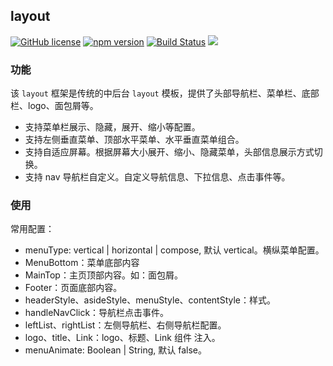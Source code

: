 ## layout

[![GitHub license](https://img.shields.io/badge/license-MIT-blue.svg)](https://github.com/ahyiru/layout/blob/develop/LICENSE)
[![npm version](https://img.shields.io/npm/v/@huxy/layout.svg)](https://www.npmjs.com/package/@huxy/layout)
[![Build Status](https://api.travis-ci.com/ahyiru/layout.svg?branch=master)](https://app.travis-ci.com/github/ahyiru/layout)
[![](https://img.shields.io/badge/blog-ihuxy-blue.svg)](http://ihuxy.com/)

### 功能

该 `layout` 框架是传统的中后台 `layout` 模板，提供了头部导航栏、菜单栏、底部栏、logo、面包屑等。

- 支持菜单栏展示、隐藏，展开、缩小等配置。
- 支持左侧垂直菜单、顶部水平菜单、水平垂直菜单组合。
- 支持自适应屏幕。根据屏幕大小展开、缩小、隐藏菜单，头部信息展示方式切换。
- 支持 nav 导航栏自定义。自定义导航信息、下拉信息、点击事件等。

### 使用

常用配置：

- menuType: vertical | horizontal | compose, 默认 vertical。横纵菜单配置。
- MenuBottom：菜单底部内容
- MainTop：主页顶部内容。如：面包屑。
- Footer：页面底部内容。
- headerStyle、asideStyle、menuStyle、contentStyle：样式。
- handleNavClick：导航栏点击事件。
- leftList、rightList：左侧导航栏、右侧导航栏配置。
- logo、title、Link：logo、标题、Link 组件 注入。
- menuAnimate: Boolean | String, 默认 false。
